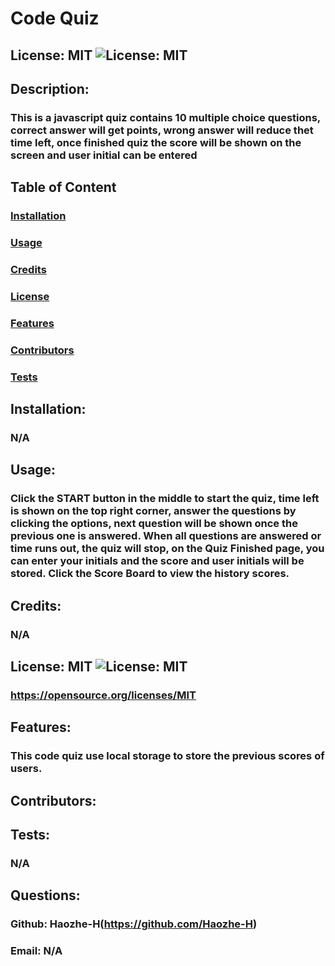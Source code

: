 
  # Code Quiz

  ## License: MIT ![License: MIT](https://img.shields.io/badge/License-MIT-yellow.svg)

  ## Description:
  ### This is a javascript quiz contains 10 multiple choice questions, correct answer will get points, wrong answer will reduce thet time left, once finished quiz the score will be shown on the screen and user initial can be entered

  ## Table of Content
  ### [Installation](#installation)
  ### [Usage](#usage)
  ### [Credits](#credits)
  ### [License](#license)
  ### [Features](#features)
  ### [Contributors](#contributors)
  ### [Tests](#tests)

  ## Installation:
  ### N/A

  ## Usage:
  ### Click the START button in the middle to start the quiz, time left is shown on the top right corner, answer the questions by clicking the options, next question will be shown  once the  previous one is answered. When all questions are answered or time runs out, the quiz will stop, on the Quiz Finished page, you can enter your initials and the score and user initials will be stored. Click the Score Board to view the history scores.

  ## Credits:
  ### N/A

  ## License: MIT ![License: MIT](https://img.shields.io/badge/License-MIT-yellow.svg)
  ### https://opensource.org/licenses/MIT

  ## Features:
  ### This code quiz use local storage to store the previous scores of users.

  ## Contributors:
  ### 

  ## Tests:
  ### N/A

  ## Questions:
  ### Github: Haozhe-H(https://github.com/Haozhe-H)
  ### Email: N/A